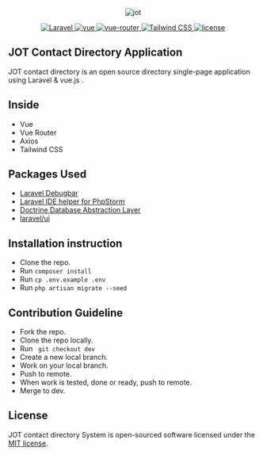 <p align="center">
  <img src="https://github.com/ImtiazEpu/SPA-With-Laravel-API-Vue.js/blob/dev/jot-logo.png" alt="jot">
</p>
<p align="center">
  <a href="https://laravel.com">
    <img src="https://img.shields.io/badge/laravel-6-red.svg" alt="Laravel">
  </a>
  <a href="https://github.com/vuejs/vue">
    <img src="https://img.shields.io/badge/vue-2.5.17-brightgreen.svg" alt="vue">
  </a>
  <a href="https://github.com/ElemeFE/element">
    <img src="https://img.shields.io/badge/vue--router-3.1.3-brightgreen.svg" alt="vue-router">
  </a>
  <a href="https://github.com/ElemeFE/element">
      <img src="https://img.shields.io/badge/tailwindcss-1.1.2-%2338b2ac.svg" alt="Tailwind CSS">
    </a>
  <a href="https://github.com/tuandm/laravue/blob/master/LICENSE">
    <img src="https://img.shields.io/badge/license-MIT-brightgreen.svg" alt="license">
  </a>
</p>

## JOT Contact Directory Application

JOT contact directory is an open source directory single-page application using Laravel & vue.js .
## Inside
 * Vue
 * Vue Router
 * Axios
 * Tailwind CSS
 
## Packages Used
- [Laravel Debugbar](https://github.com/barryvdh/laravel-debugbar)
- [Laravel IDE helper for PhpStorm](https://github.com/barryvdh/laravel-ide-helper)
- [Doctrine Database Abstraction Layer](https://github.com/doctrine/dbal)
- [laravel/ui](https://laravel.com/docs/6.0/frontend)

## Installation instruction

- Clone the repo.
- Run `composer install`
- Run `cp .env.example .env`
- Run `php artisan migrate --seed`

## Contribution Guideline

- Fork the repo.
- Clone the repo locally.
- Run ` git checkout dev`
-  Create a new local branch.
- Work on your local branch.
- Push to remote.
- When work is tested, done or ready, push to remote.
- Merge to dev.

## License

JOT contact directory System is open-sourced software licensed under the [MIT license](https://opensource.org/licenses/MIT).

